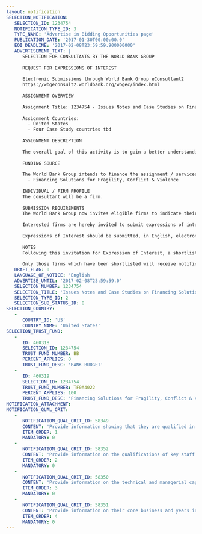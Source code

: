 ```yaml
---
layout: notification
SELECTION_NOTIFICATION: 
   SELECTION_ID: 1234754
   NOTIFICATION_TYPE_ID: 3
   TYPE_NAME: 'Advertise in Bidding Opportunities page'
   PUBLICATION_DATE: '2017-01-30T00:00:00.0'
   EOI_DEADLINE: '2017-02-08T23:59:59.900000000'
   ADVERTISEMENT_TEXT: |
      SELECTION FOR CONSULTANTS BY THE WORLD BANK GROUP
      
      REQUEST FOR EXPRESSIONS OF INTEREST
      
      Electronic Submissions through World Bank Group eConsultant2
      https://wbgeconsult2.worldbank.org/wbgec/index.html
      
      ASSIGNMENT OVERVIEW
      
      Assignment Title: 1234754 - Issues Notes and Case Studies on Financing Solutions for situations of crisis, fragility and conflict
      
      Assignment Countries:
        - United States
        - Four Case Study countries tbd
      
      ASSIGNMENT DESCRIPTION
      
      The overall goal of this activity is to gain a better understanding of the financing challenges and potential financing solutions in different situations of conflict and fragility. The activity aims at providing policy makers and practitioners in the fragility and conflict space cutting edge knowledge on challenges and good practices as well as new and innovative solutions for development, humanitarian and peace-related finance, both from official and private sources.
      
      FUNDING SOURCE
      
      The World Bank Group intends to finance the assignment / services described below under the following:
        - Financing Solutions for Fragility, Conflict & Violence
      
      INDIVIDUAL / FIRM PROFILE
      The consultant will be a firm. 
      
      SUBMISSION REQUIREMENTS
      The World Bank Group now invites eligible firms to indicate their interest in providing the services.  Interested firms must provide information indicating that they are qualified to perform the services (brochures, description of similar assignments, experience in similar conditions, availability of appropriate skills among staff, etc. for firms; CV and cover letter for individuals).  Please note that the total size of all attachments should be less than 5MB.  Consultants may associate to enhance their qualifications.
      
      Interested firms are hereby invited to submit expressions of interest.
      
      Expressions of Interest should be submitted, in English, electronically through World Bank Group eConsultant2 (https://wbgeconsult2.worldbank.org/wbgec/index.html)
      
      NOTES
      Following this invitation for Expression of Interest, a shortlist of qualified firms will be formally invited to submit proposals. Shortlisting and selection will be subject to the availability of funding.
      
      Only those firms which have been shortlisted will receive notification. No debrief will be provided to firms which have not been shortlisted.
   DRAFT_FLAG: 0
   LANGUAGE_OF_NOTICE: 'English'
   ADVERTISE_UNTIL: '2017-02-08T23:59:59.0'
   SELECTION_NUMBER: 1234754
   SELECTION_TITLE: 'Issues Notes and Case Studies on Financing Solutions for situations of crisis, fragility and conflict'
   SELECTION_TYPE_ID: 2
   SELECTION_SUB_STATUS_ID: 8
SELECTION_COUNTRY: 
   - 
      COUNTRY_ID: 'US'
      COUNTRY_NAME: 'United States'
SELECTION_TRUST_FUND: 
   - 
      ID: 460318
      SELECTION_ID: 1234754
      TRUST_FUND_NUMBER: BB
      PERCENT_APPLIES: 0
      TRUST_FUND_DESC: 'BANK BUDGET'
   - 
      ID: 460319
      SELECTION_ID: 1234754
      TRUST_FUND_NUMBER: TF0A4022
      PERCENT_APPLIES: 100
      TRUST_FUND_DESC: 'Financing Solutions for Fragility, Conflict & Violence'
NOTIFICATION_ATTACHMENT: 
NOTIFICATION_QUAL_CRIT: 
   - 
      NOTIFICATION_QUAL_CRIT_ID: 58349
      CONTENT: 'Provide information showing that they are qualified in the field of the assignment and have experience on working on financing for development/peace/humanitarian assistance as well as fragility and conflict agenda.'
      ITEM_ORDER: 1
      MANDATORY: 0
   - 
      NOTIFICATION_QUAL_CRIT_ID: 58352
      CONTENT: 'Provide information on the qualifications of key staff and ability to mobilize the right mix of expertise.'
      ITEM_ORDER: 2
      MANDATORY: 0
   - 
      NOTIFICATION_QUAL_CRIT_ID: 58350
      CONTENT: 'Provide information on the technical and managerial capabilities of the firm.'
      ITEM_ORDER: 3
      MANDATORY: 0
   - 
      NOTIFICATION_QUAL_CRIT_ID: 58351
      CONTENT: 'Provide information on their core business and years in business.'
      ITEM_ORDER: 4
      MANDATORY: 0
---
```

